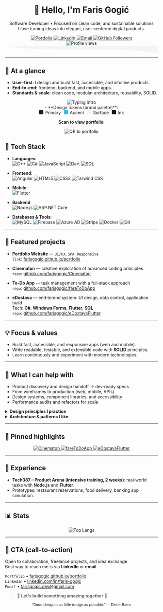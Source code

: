 <div align="center">

<h1>👋 Hello, I'm <b>Faris Gogić</b></h1>
<p>
  Software Developer • Focused on clean code, and sustainable solutions<br/>
  I love turning ideas into elegant, user‑centered digital products.
</p>

<a href="https://farisgogic.github.io/portfolio/">
  <img src="https://img.shields.io/badge/Portfolio-visit-111?style=for-the-badge&logo=vercel&logoColor=white" alt="Portfolio" />
</a>
<a href="https://www.linkedin.com/in/faris-gogic/">
  <img src="https://img.shields.io/badge/LinkedIn-connect-0A66C2?style=for-the-badge&logo=linkedin&logoColor=white" alt="LinkedIn" />
</a>
<a href="mailto:farisgogic.dev@gmail.com">
  <img src="https://img.shields.io/badge/Email-contact-EA4335?style=for-the-badge&logo=gmail&logoColor=white" alt="Email" />
</a>
<a href="https://github.com/farisgogic?tab=followers">
  <img src="https://img.shields.io/github/followers/farisgogic?label=Follow&style=for-the-badge" alt="GitHub Followers" />
</a>

<br/>
<img src="https://komarev.com/ghpvc/?username=farisgogic&label=Profile%20Views&color=0e75b6&style=flat" alt="Profile views" />

</div>

<svg width="100%" height="60" viewBox="0 0 1200 60" preserveAspectRatio="none">
  <path d="M0,0 C300,60 900,0 1200,60 L1200,0 L0,0 Z" fill="#f2f4f8" />
</svg>

---

## 🚀 At a glance
- **User‑first**: I design and build fast, accessible, and intuitive products.
- **End‑to‑end**: frontend, backend, and mobile apps.
- **Standards & scale**: clean code, modular architecture, reusability, SOLID.

<div align="center">
  <img src="https://readme-typing-svg.demolab.com?font=Inter&weight=600&size=16&pause=1000&color=36BCF7&center=true&vCenter=true&width=700&lines=Designing+delightful+UX;Building+reliable+systems;Shaping+ideas+into+products" alt="Typing Intro" />

<div align="center">
- **Design tokens (brand palette)**:  
  <div>
    <span style="display:inline-block;width:14px;height:14px;background:#0a2540;border-radius:3px;margin-right:6px"></span>Primary
    <span style="display:inline-block;width:14px;height:14px;background:#36bcf7;border-radius:3px;margin:0 6px"></span>Accent
    <span style="display:inline-block;width:14px;height:14px;background:#f2f4f8;border-radius:3px;margin:0 6px"></span>Surface
    <span style="display:inline-block;width:14px;height:14px;background:#111827;border-radius:3px;margin:0 6px"></span>Ink
  </div>
</div>


 **Scan to view portfolio**:  
 
  <img alt="QR to portfolio" src="https://api.qrserver.com/v1/create-qr-code/?size=120x120&data=https%3A%2F%2Ffarisgogic.github.io%2Fportfolio%2F" />
</div>



## 🧰 Tech Stack
- **Languages**:  
  ![C++](https://img.shields.io/badge/-C++-00599C?style=flat&logo=c%2B%2B&logoColor=white)
  ![C#](https://img.shields.io/badge/-C%23-239120?style=flat&logo=c-sharp&logoColor=white)
  ![JavaScript](https://img.shields.io/badge/-JavaScript-F7DF1E?style=flat&logo=javascript&logoColor=black)
  ![Dart](https://img.shields.io/badge/-Dart-0175C2?style=flat&logo=dart&logoColor=white)
  ![SQL](https://img.shields.io/badge/-SQL-4479A1?style=flat&logo=mysql&logoColor=white)

- **Frontend**:  
  ![Angular](https://img.shields.io/badge/-Angular-DD0031?style=flat&logo=angular&logoColor=white)
  ![HTML5](https://img.shields.io/badge/-HTML5-E34F26?style=flat&logo=html5&logoColor=white)
  ![CSS3](https://img.shields.io/badge/-CSS3-1572B6?style=flat&logo=css3&logoColor=white)
  ![Tailwind CSS](https://img.shields.io/badge/-Tailwind_CSS-38B2AC?style=flat&logo=tailwind-css&logoColor=white)

- **Mobile**:  
  ![Flutter](https://img.shields.io/badge/-Flutter-02569B?style=flat&logo=flutter&logoColor=white)

- **Backend**:  
  ![Node.js](https://img.shields.io/badge/-Node.js-339933?style=flat&logo=node.js&logoColor=white)
  ![ASP.NET Core](https://img.shields.io/badge/-ASP.NET_Core-512BD4?style=flat&logo=.net&logoColor=white)

- **Databases & Tools**:  
  ![MySQL](https://img.shields.io/badge/-MySQL-4479A1?style=flat&logo=mysql&logoColor=white)
  ![Firebase](https://img.shields.io/badge/-Firebase-FFCA28?style=flat&logo=firebase&logoColor=black)
  ![Azure AD](https://img.shields.io/badge/-Azure_AD-0078D4?style=flat&logo=microsoft-azure&logoColor=white)
  ![Stripe](https://img.shields.io/badge/-Stripe-008CDD?style=flat&logo=stripe&logoColor=white)
  ![Docker](https://img.shields.io/badge/-Docker-2496ED?style=flat&logo=docker&logoColor=white)
  ![Git](https://img.shields.io/badge/-Git-F05032?style=flat&logo=git&logoColor=white)

---

## 🌟 Featured projects
- **Portfolio Website** — `UI/UX`, `SPA`, `Responsive`  
  `link`: [farisgogic.github.io/portfolio](https://farisgogic.github.io/portfolio/)

- **Cinematon** — creative exploration of advanced coding principles  
  `repo`: [github.com/farisgogic/Cinematon](https://github.com/farisgogic/Cinematon)

- **To-Do App** — task management with a full‑stack approach  
  `repo`: [github.com/farisgogic/fareToDoApp](https://github.com/farisgogic/fareToDoApp)

- **eDostava** — end‑to‑end system: UI design, data control, application build  
  Tech: **C#**, **Windows Forms**, **Flutter**, **SQL**  
  `repo`: [github.com/farisgogic/eDostavaFlutter](https://github.com/farisgogic/eDostavaFlutter)

---

## 💡 Focus & values
- Build fast, accessible, and responsive apps (web and mobile).
- Write readable, testable, and extensible code with **SOLID** principles.
- Learn continuously and experiment with modern technologies.

---

## 🧭 What I can help with
- Product discovery and design handoff → dev‑ready specs
- From wireframes to production (web, mobile, APIs)
- Design systems, component libraries, and accessibility
- Performance audits and refactors for scale

<details>
  <summary><b>Design principles I practice</b></summary>

  - Clarity over cleverness
  - Minimal surface area, maximal usefulness
  - Progressive disclosure, fast defaults, humane errors
  - Consistency via tokens and patterns
</details>

<details>
  <summary><b>Architecture & patterns I like</b></summary>

  - Clean Architecture, modular monorepos
  - Event‑driven integrations, background jobs, queues
  - CI/CD with quality gates, feature flags, canaries
</details>

---

## 📌 Pinned highlights
<div align="center">
  <a href="https://github.com/farisgogic/Cinematon">
    <img src="https://github-readme-stats.vercel.app/api/pin/?username=farisgogic&repo=Cinematon&theme=transparent" alt="Cinematon" />
  </a>
  <a href="https://github.com/farisgogic/fareToDoApp">
    <img src="https://github-readme-stats.vercel.app/api/pin/?username=farisgogic&repo=fareToDoApp&theme=transparent" alt="fareToDoApp" />
  </a>
  <a href="https://github.com/farisgogic/eDostavaFlutter">
    <img src="https://github-readme-stats.vercel.app/api/pin/?username=farisgogic&repo=eDostavaFlutter&theme=transparent" alt="eDostavaFlutter" />
  </a>
</div>

---

## 🧪 Experience
- **Tech387 – Product Arena (intensive training, 2 weeks)**: real‑world tasks with **Node.js** and **Flutter**.
- Prototypes: restaurant reservations, food delivery, banking app simulation.

---


## 📊 Stats
<div align="center">
  <img src="https://github-readme-stats.vercel.app/api/top-langs/?username=farisgogic&layout=compact&theme=transparent" alt="Top Langs" />
</div>

---

## 🤝 CTA (call-to-action)
Open to collaboration, freelance projects, and idea exchange.  
Best way to reach me is via **LinkedIn** or **email**.

`Portfolio` • [farisgogic.github.io/portfolio](https://farisgogic.github.io/portfolio/)  
`LinkedIn` • [linkedin.com/in/faris-gogic](https://www.linkedin.com/in/faris-gogic/)  
`Email` • [farisgogic.dev@gmail.com](mailto:farisgogic.dev@gmail.com)

> 💬 **Let's build something amazing together 🚀**

<div align="center">
  <sub>“Good design is as little design as possible.” — Dieter Rams</sub>
</div>

